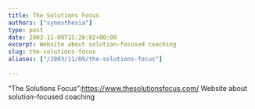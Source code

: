 ```yaml
---
title: The Solutions Focus
authors: ["synesthesia"]
type: post
date: 2003-11-09T15:28:02+00:00
excerpt: Website about solution-focused coaching
slug: the-solutions-focus 
aliases: ["/2003/11/09/the-solutions-focus"]

---
```

&#8220;The Solutions Focus&#8221;:https://www.thesolutionsfocus.com/ Website about solution-focused coaching